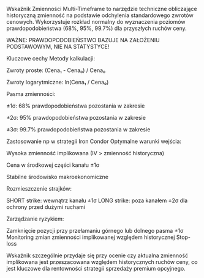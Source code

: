 Wskaźnik Zmienności Multi-Timeframe to narzędzie techniczne obliczające historyczną zmienność na podstawie odchylenia standardowego zwrotów cenowych. Wykorzystuje rozkład normalny do wyznaczenia poziomów prawdopodobieństwa (68%, 95%, 99.7%) dla przyszłych ruchów ceny. 

WAŻNE: PRAWDOPODOBIEŃSTWO BAZUJE NA ZAŁOŻENIU PODSTAWOWYM, NIE NA STATYSTYCE!

Kluczowe cechy
Metody kalkulacji:

Zwroty proste: (Cena₁ - Cena₀) / Cena₀

Zwroty logarytmiczne: ln(Cena₁ / Cena₀)

Pasma zmienności:

±1σ: 68% prawdopodobieństwa pozostania w zakresie

±2σ: 95% prawdopodobieństwa pozostania w zakresie

±3σ: 99.7% prawdopodobieństwa pozostania w zakresie

Zastosowanie np w strategii Iron Condor
Optymalne warunki wejścia:

Wysoka zmienność implikowana (IV > zmienność historyczna)

Cena w środkowej części kanału ±1σ

Stabilne środowisko makroekonomiczne

Rozmieszczenie strajków:

SHORT strike: wewnątrz kanału ±1σ 
LONG strike: poza kanałem ±2σ dla ochrony przed dużymi ruchami


Zarządzanie ryzykiem:

Zamknięcie pozycji przy przełamaniu górnego lub dolnego pasma ±1σ
Monitoring zmian zmienności implikowanej względem historycznej
Stop-loss

Wskaźnik szczególnie przydaje się przy ocenie czy aktualna zmienność implikowana jest przeszacowana względem historycznych ruchów ceny, co jest kluczowe dla rentowności strategii sprzedaży premium opcyjnego.
